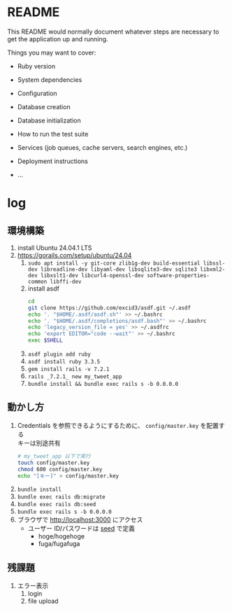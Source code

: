 # README

This README would normally document whatever steps are necessary to get the
application up and running.

Things you may want to cover:

- Ruby version

- System dependencies

- Configuration

- Database creation

- Database initialization

- How to run the test suite

- Services (job queues, cache servers, search engines, etc.)

- Deployment instructions

- ...

# log

## 環境構築

1. install Ubuntu 24.04.1 LTS
1. https://gorails.com/setup/ubuntu/24.04
   1. `sudo apt install -y git-core zlib1g-dev build-essential libssl-dev libreadline-dev libyaml-dev libsqlite3-dev sqlite3 libxml2-dev libxslt1-dev libcurl4-openssl-dev software-properties-common libffi-dev`
   1. install asdf
      ```sh
      cd
      git clone https://github.com/excid3/asdf.git ~/.asdf
      echo '. "$HOME/.asdf/asdf.sh"' >> ~/.bashrc
      echo '. "$HOME/.asdf/completions/asdf.bash"' >> ~/.bashrc
      echo 'legacy_version_file = yes' >> ~/.asdfrc
      echo 'export EDITOR="code --wait"' >> ~/.bashrc
      exec $SHELL
      ```
   1. `asdf plugin add ruby`
   1. `asdf install ruby 3.3.5`
   1. `gem install rails -v 7.2.1`
   1. `rails _7.2.1_ new my_tweet_app`
   1. `bundle install && bundle exec rails s -b 0.0.0.0`

## 動かし方

1. Credentials を参照できるようにするために、 `config/master.key` を配置する  
   キーは別途共有
   ```sh
   # my_tweet_app 以下で実行
   touch config/master.key
   chmod 600 config/master.key
   echo "[キー]" > config/master.key
   ```
1. `bundle install`
1. `bundle exec rails db:migrate`
1. `bundle exec rails db:seed`
1. `bundle exec rails s -b 0.0.0.0`
1. ブラウザで [http://localhost:3000](http://localhost:3000) にアクセス
   - ユーザー ID/パスワードは [seed](db/seeds.rb) で定義
     - hoge/hogehoge
     - fuga/fugafuga

## 残課題

1. エラー表示
   1. login
   1. file upload
